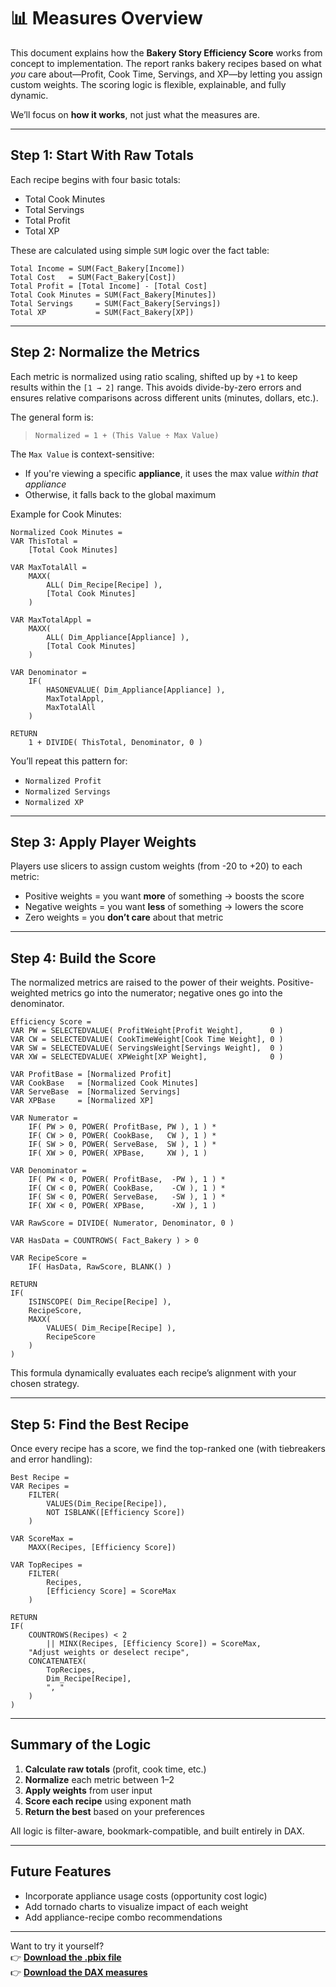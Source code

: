 # 📊 Measures Overview

This document explains how the **Bakery Story Efficiency Score** works from concept to implementation. The report ranks bakery recipes based on what *you* care about—Profit, Cook Time, Servings, and XP—by letting you assign custom weights. The scoring logic is flexible, explainable, and fully dynamic.

We’ll focus on **how it works**, not just what the measures are.

---

## Step 1: Start With Raw Totals

Each recipe begins with four basic totals:
- Total Cook Minutes
- Total Servings
- Total Profit
- Total XP

These are calculated using simple `SUM` logic over the fact table:

```DAX
Total Income = SUM(Fact_Bakery[Income])
Total Cost   = SUM(Fact_Bakery[Cost])
Total Profit = [Total Income] - [Total Cost]
Total Cook Minutes = SUM(Fact_Bakery[Minutes])
Total Servings     = SUM(Fact_Bakery[Servings])
Total XP           = SUM(Fact_Bakery[XP])
```

---

## Step 2: Normalize the Metrics

Each metric is normalized using ratio scaling, shifted up by `+1` to keep results within the `[1 → 2]` range. This avoids divide-by-zero errors and ensures relative comparisons across different units (minutes, dollars, etc.).

The general form is:

> `Normalized = 1 + (This Value ÷ Max Value)`

The `Max Value` is context-sensitive:
- If you're viewing a specific **appliance**, it uses the max value *within that appliance*
- Otherwise, it falls back to the global maximum

Example for Cook Minutes:

```DAX
Normalized Cook Minutes = 
VAR ThisTotal =
    [Total Cook Minutes]

VAR MaxTotalAll =
    MAXX(
        ALL( Dim_Recipe[Recipe] ),
        [Total Cook Minutes]
    )

VAR MaxTotalAppl =
    MAXX(
        ALL( Dim_Appliance[Appliance] ),
        [Total Cook Minutes]
    )

VAR Denominator =
    IF(
        HASONEVALUE( Dim_Appliance[Appliance] ),
        MaxTotalAppl,
        MaxTotalAll
    )

RETURN
    1 + DIVIDE( ThisTotal, Denominator, 0 )
```

You’ll repeat this pattern for:
- `Normalized Profit`
- `Normalized Servings`
- `Normalized XP`

---

## Step 3: Apply Player Weights

Players use slicers to assign custom weights (from -20 to +20) to each metric:

- Positive weights = you want **more** of something → boosts the score
- Negative weights = you want **less** of something → lowers the score
- Zero weights = you **don’t care** about that metric

---

## Step 4: Build the Score

The normalized metrics are raised to the power of their weights. Positive-weighted metrics go into the numerator; negative ones go into the denominator.

```DAX
Efficiency Score = 
VAR PW = SELECTEDVALUE( ProfitWeight[Profit Weight],      0 )
VAR CW = SELECTEDVALUE( CookTimeWeight[Cook Time Weight], 0 )
VAR SW = SELECTEDVALUE( ServingsWeight[Servings Weight],  0 )
VAR XW = SELECTEDVALUE( XPWeight[XP Weight],              0 )

VAR ProfitBase = [Normalized Profit]
VAR CookBase   = [Normalized Cook Minutes]
VAR ServeBase  = [Normalized Servings]
VAR XPBase     = [Normalized XP]

VAR Numerator =
    IF( PW > 0, POWER( ProfitBase, PW ), 1 ) *
    IF( CW > 0, POWER( CookBase,   CW ), 1 ) *
    IF( SW > 0, POWER( ServeBase,  SW ), 1 ) *
    IF( XW > 0, POWER( XPBase,     XW ), 1 )

VAR Denominator =
    IF( PW < 0, POWER( ProfitBase,  -PW ), 1 ) *
    IF( CW < 0, POWER( CookBase,    -CW ), 1 ) *
    IF( SW < 0, POWER( ServeBase,   -SW ), 1 ) *
    IF( XW < 0, POWER( XPBase,      -XW ), 1 )

VAR RawScore = DIVIDE( Numerator, Denominator, 0 )

VAR HasData = COUNTROWS( Fact_Bakery ) > 0

VAR RecipeScore =
    IF( HasData, RawScore, BLANK() )

RETURN
IF(
    ISINSCOPE( Dim_Recipe[Recipe] ),
    RecipeScore,
    MAXX(
        VALUES( Dim_Recipe[Recipe] ),
        RecipeScore
    )
)
```

This formula dynamically evaluates each recipe’s alignment with your chosen strategy.

---

## Step 5: Find the Best Recipe

Once every recipe has a score, we find the top-ranked one (with tiebreakers and error handling):

```DAX
Best Recipe = 
VAR Recipes =
    FILTER(
        VALUES(Dim_Recipe[Recipe]),
        NOT ISBLANK([Efficiency Score])
    )

VAR ScoreMax =
    MAXX(Recipes, [Efficiency Score])

VAR TopRecipes =
    FILTER(
        Recipes,
        [Efficiency Score] = ScoreMax
    )

RETURN
IF(
    COUNTROWS(Recipes) < 2
        || MINX(Recipes, [Efficiency Score]) = ScoreMax,
    "Adjust weights or deselect recipe",
    CONCATENATEX(
        TopRecipes,
        Dim_Recipe[Recipe],
        ", "
    )
)
```

---

## Summary of the Logic

1. **Calculate raw totals** (profit, cook time, etc.)
2. **Normalize** each metric between 1–2
3. **Apply weights** from user input
4. **Score each recipe** using exponent math
5. **Return the best** based on your preferences

All logic is filter-aware, bookmark-compatible, and built entirely in DAX.

---

## Future Features

- Incorporate appliance usage costs (opportunity cost logic)
- Add tornado charts to visualize impact of each weight
- Add appliance-recipe combo recommendations

---

Want to try it yourself?  
👉 **[Download the .pbix file](https://raw.githubusercontent.com/Nicholas-BI/bakery-efficiency-score/main/docs/bakery_story.pbix)**  
👉 **[Download the DAX measures](https://raw.githubusercontent.com/Nicholas-BI/bakery-efficiency-score/main/docs/dax_measures.xlsx)**

